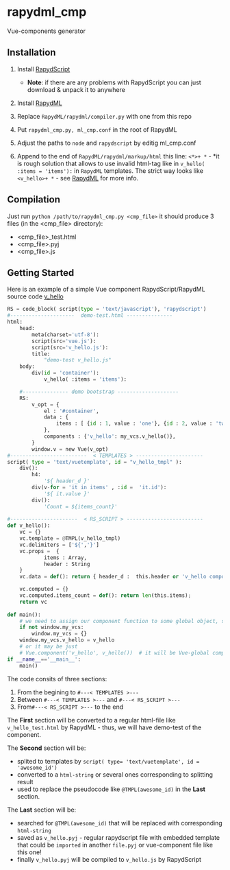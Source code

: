 
rapydml_cmp
===========
Vue-components generator

Installation
------------
1. Install [RapydScript](https://github.com/atsepkov/RapydScript)
    * **Note**: if there are any problems with RapydScript you can just download & unpack it to anywhere
    
1. Install [RapydML](https://github.com/atsepkov/RapydML)
1. Replace `RapydML/rapydml/compiler.py` with one from this repo
1. Put `rapydml_cmp.py, ml_cmp.conf`  in the root of RapydML
1. Adjust the paths to `node` and `rapydscript` by editig ml_cmp.conf
1. Append to the end of `RapydML/rapydml/markup/html` this line: `<*>+ *` - *it is rough solution that allows to use invalid html-tag like in `v_hello( :items = 'items'):` in `RapydML` templates. The strict way looks like  `<v_hello>+ *` - see [RapydML](https://github.com/atsepkov/RapydML) for more info.
 

Compilation
------------
Just run 
```python /path/to/rapydml_cmp.py <cmp_file>```
it should produce 3 files (in the <cmp_file> directory):
   *  <cmp_file>_test.html
   *  <cmp_file>.pyj
   *  <cmp_file>.js


Getting Started
---------------
Here is an example of a simple Vue component RapydScript/RapydML source code [v_hello](https://github.com/valq7711/rapydml_cmp/examples/v_hello)
```python
RS = code_block( script(type = 'text/javascript'), 'rapydscript')
#---------------------  demo-test.html ---------------   
html:
    head:
        meta(charset='utf-8'):
        script(src='vue.js'):
        script(src='v_hello.js'):
        title:
            "demo-test v_hello.js"
    body:
        div(id = 'container'):
            v_hello( :items = 'items'):

    #--------------- demo bootstrap --------------------
    RS:
        v_opt = {
            el : '#container', 
            data : {
                items : [ {id : 1, value : 'one'}, {id : 2, value : 'two'},  {id : 3, value : 'three'} ]
            },
            components : {'v_hello': my_vcs.v_hello()},
        }
        window.v = new Vue(v_opt)
#-------------------------  < TEMPLATES > ----------------------
script( type = 'text/vuetemplate', id = "v_hello_tmpl" ):
    div():
        h4:
            '${ header_d }'
        div(v-for = 'it in items' , :id =  'it.id'):
            '${ it.value }'
        div():
            'Count = ${items_count}'
            
#----------------------  < RS_SCRIPT > -------------------------
def v_hello():
    vc = {}
    vc.template = @TMPL(v_hello_tmpl)
    vc.delimiters = ['${','}']
    vc.props =  {
            items : Array,
            header : String
    }
    vc.data = def(): return { header_d :  this.header or 'v_hello component'};

    vc.computed = {}
    vc.computed.items_count = def(): return len(this.items);
    return vc    
    
def main():
    # we need to assign our component function to some global object, since RapydScript wraps all code in a function
    if not window.my_vcs:
        window.my_vcs = {}
    window.my_vcs.v_hello = v_hello
    # or it may be just 
    # Vue.component('v_hello', v_hello())  # it will be Vue-global component
if __name__=='__main__':
    main()    
```
The code consits of three sections:
1. From the begining to `#---< TEMPLATES >---` 
1. Between `#---< TEMPLATES >---` and `#---< RS_SCRIPT >---`
1. From`#---< RS_SCRIPT >---` to the end

The **First** section will be converted to a regular html-file like `v_hello_test.html` by RapydML - thus, we will have demo-test of the component.

The **Second** section will be:
  * splited to templates by `script( type= 'text/vuetemplate', id = 'awesome_id')`
  * converted to a `html-string` or several ones corresponding to splitting result
  * used to replace the pseudocode like `@TMPL(awesome_id)` in the **Last** section.

The **Last** section will be:
  * searched for `@TMPL(awesome_id)` that will be replaced with corresponding `html-string`
  * saved as `v_hello.pyj` - regular rapydscript file with embedded template that could be `imported` in another `file.pyj` or vue-component file like this one!
  * finally `v_hello.pyj` will be compiled to `v_hello.js` by RapydScript
